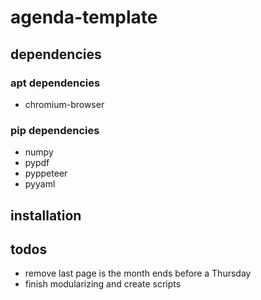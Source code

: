 # agenda-template

## dependencies

### apt dependencies

* chromium-browser

### pip dependencies

* numpy
* pypdf
* pyppeteer
* pyyaml

## installation


## todos

* remove last page is the month ends before a Thursday
* finish modularizing and create scripts
